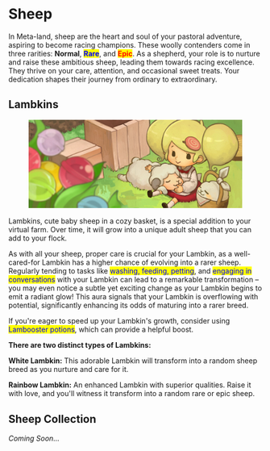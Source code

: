 # Sheep

In Meta-land, sheep are the heart and soul of your pastoral adventure, aspiring to become racing champions. These woolly contenders come in three rarities: **Normal**, <mark style="color:blue;">**Rare**</mark>, and <mark style="color:red;">**Epic**</mark>. As a shepherd, your role is to nurture and raise these ambitious sheep, leading them towards racing excellence. They thrive on your care, attention, and occasional sweet treats. Your dedication shapes their journey from ordinary to extraordinary.

##

## **Lambkins**

<figure><img src="../../.gitbook/assets/img_sheepfarm (1).jpg" alt=""><figcaption></figcaption></figure>

Lambkins, cute baby sheep in a cozy basket, is a special addition to your virtual farm. Over time, it will grow into a unique adult sheep that you can add to your flock.&#x20;

As with all your sheep, proper care is crucial for your Lambkin, as a well-cared-for Lambkin has a higher chance of evolving into a rarer sheep. Regularly tending to tasks like <mark style="color:blue;">washing, feeding, petting</mark>, and <mark style="color:blue;">engaging in conversations</mark> with your Lambkin can lead to a remarkable transformation – you may even notice a subtle yet exciting change as your Lambkin begins to emit a radiant glow! This aura signals that your Lambkin is overflowing with potential, significantly enhancing its odds of maturing into a rarer breed.



If you're eager to speed up your Lambkin's growth, consider using <mark style="color:blue;">Lambooster potions</mark>, which can provide a helpful boost.



**There are two distinct types of Lambkins:**

**White Lambkin:** This adorable Lambkin will transform into a random sheep breed as you nurture and care for it.

**Rainbow Lambkin:** An enhanced Lambkin with superior qualities. Raise it with love, and you'll witness it transform into a random rare or epic sheep.



## Sheep Collection

_Coming Soon..._

